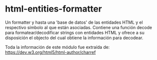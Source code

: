 # html-entities-formatter
Un formatter y hasta una 'base de datos' de las entidades HTML y el respectivo símbolo al que están asociadas. Contiene una función decode para formatear/decodificar strings con entidades HTML y ofrece a su disposición el objecto del cual obtiene la información para decodear.

Toda la información de este módulo fue extraída de:
https://dev.w3.org/html5/html-author/charref
